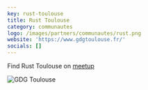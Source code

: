 ```yaml
---
key: rust-toulouse
title: Rust Toulouse
category: communautes
logo: /images/partners/communautes/rust.png
website: 'https://www.gdgtoulouse.fr/'
socials: []
---
```


Find Rust Toulouse on [meetup](https://www.meetup.com/Toulouse-Rust-Meetup/)

![GDG Toulouse](/images/partners/communautes/rust-toulouse.png)
